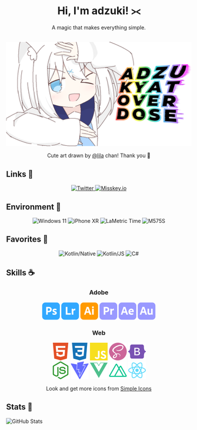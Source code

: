 <div align="center">
    <h1>Hi, I'm adzuki! ⪥</h1>
    <p>A magic that makes everything simple.</p>
    <br>
    <img alt="Banner" src="./assets/banner.png">
    <p>Cute art drawn by <a href="https://nca.aqualitore-lily.com/@lila">@lila</a> chan! Thank you 💖</p>
</div>

## Links 💨
<div align="center">
    <a target="_blank" href="https://twitter.com/melt_adzuki">
        <img alt="Twitter" src="https://img.shields.io/static/v1?style=for-the-badge&logo=twitter&label=Twitter&message=@melt_adzuki&color=blue"/>
    </a>
    <a target="_blank" href="https://misskey.io/@melt_adzuki">
        <img alt="Misskey.io" src="https://img.shields.io/static/v1?style=for-the-badge&logo=misskey&label=Misskey.io&message=@melt_adzuki&color=green"/>
    </a>
</div>

## Environment 💭
<div align="center">
    <img alt="Windows 11" src="https://img.shields.io/static/v1?label=OS&message=Windows 11&color=blue"/>
    <img alt="iPhone XR" src="https://img.shields.io/static/v1?label=Phone&message=iPhone Xʀ&color=lightgray"/>
    <img alt="LaMetric Time" src="https://img.shields.io/static/v1?label=Clock&message=LaMetric Time&color=red"/>
    <img alt="M575S" src="https://img.shields.io/static/v1?label=Mouse&message=M575S&color=black"/>
</div>

## Favorites 🤍
<div align="center">
    <img alt="Kotlin/Native" src="https://img.shields.io/badge/-Kotlin/Native-7f52ff?logo=kotlin&logoColor=white"/>
    <img alt="Kotlin/JS" src="https://img.shields.io/badge/-Kotlin/JS-orange?logo=kotlin&logoColor=white"/>
    <img alt="C#" src="https://img.shields.io/badge/-C%23-purple?logo=c%23&logoColor=white"/>
</div>

## Skills ☕
<div align="center">
    <h3>Adobe</h3>
    <img width="48px" alt="Photoshop" src="./assets/adobephotoshop.svg"/>
    <img width="48px" alt="Lightroom" src="./assets/adobelightroom.svg"/>
    <img width="48px" alt="Illustrator" src="./assets/adobeillustrator.svg"/>
    <img width="48px" alt="Premiere Pro"src="./assets/adobepremierepro.svg"/>
    <img width="48px" alt="After Effects" src="./assets/adobeaftereffects.svg"/>
    <img width="48px" alt="Audition" src="./assets/adobeaudition.svg"/>
    <br>
    <h3>Web</h3>
    <img width="48px" alt="HTML5" src="./assets/html5.svg"/>
    <img width="48px" alt="CSS3" src="./assets/css3.svg"/>
    <img width="48px" alt="JavaScript" src="./assets/javascript.svg"/>
    <img width="48px" alt="Sass" src="./assets/sass.svg"/>
    <img width="48px" alt="Bootstrap" src="./assets/bootstrap.svg"/>
    <br>
    <img width="48px" alt="Node.js" src="./assets/nodedotjs.svg"/>
    <img width="48px" alt="Vite" src="./assets/vite.svg"/>
    <img width="48px" alt="Vue.js" src="./assets/vuedotjs.svg"/>
    <img width="48px" alt="Nuxt.js" src="./assets/nuxtdotjs.svg"/>
    <img width="48px" alt="React" src="./assets/react.svg"/>
    <br>
    <p>Look and get more icons from <a href="https://simpleicons.org">Simple Icons</a></p>
</div>

## Stats 🤔
![GitHub Stats](https://github-readme-stats.vercel.app/api?username=melt-adzuki&count_private=true&show_icons=true&theme=graywhite)

